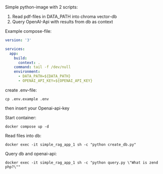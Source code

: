 Simple python-image with 2 scripts:
1. Read pdf-files in DATA_PATH into chroma vector-db
2. Query OpenAI-Api with results from db as context


Example compose-file:
```yaml
version: '3'

services:
  app:
    build:
      context: .
    command: tail -f /dev/null
    environment:
      - DATA_PATH=${DATA_PATH}
      - OPENAI_API_KEY=${OPENAI_API_KEY}
```

create .env-file:
```shell
cp .env.example .env
```
then insert your Openai-api-key


Start container:
```shell
docker compose up -d
```

Read files into db:
```shell
docker exec -it simple_rag_app_1 sh -c "python create_db.py"
```

Query db and openai-api:
```shell
docker exec -it simple_rag_app_1 sh -c "python query.py \"What is zend php?\""
```



